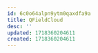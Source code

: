 ```yaml
---
id: 6c0o64alpn9ytm0qaxdfa9a
title: QFieldCloud
desc: ''
updated: 1718360204611
created: 1718360204611
---
```

